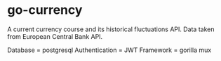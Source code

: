 # go-currency

A  current currency course and its historical fluctuations API. Data taken from European Central Bank API.

Database = postgresql
Authentication = JWT
Framework = gorilla mux





